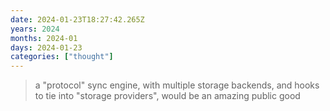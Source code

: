 ```yaml
---
date: 2024-01-23T18:27:42.265Z
years: 2024
months: 2024-01
days: 2024-01-23
categories: ["thought"]
---
```

> a "protocol" sync engine, with multiple storage backends, and hooks to tie into "storage providers", would be an amazing public good
